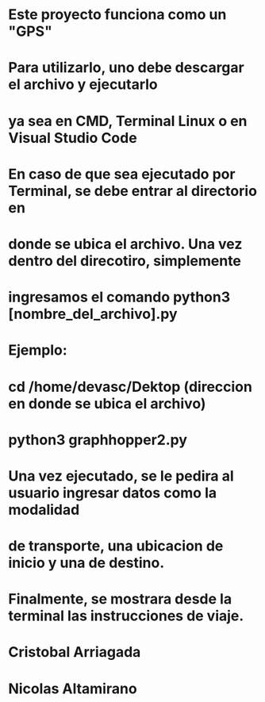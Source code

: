 # Este proyecto funciona como un "GPS"
#
# Para utilizarlo, uno debe descargar el archivo y ejecutarlo
# ya sea en CMD, Terminal Linux o en Visual Studio Code
#
# En caso de que sea ejecutado por Terminal, se debe entrar al directorio en
# donde se ubica el archivo. Una vez dentro del direcotiro, simplemente
# ingresamos el comando python3 [nombre_del_archivo].py
#
# Ejemplo:
#	cd /home/devasc/Dektop (direccion en donde se ubica el archivo)
#	python3 graphhopper2.py
#
# Una vez ejecutado, se le pedira al usuario ingresar datos como la modalidad
# de transporte, una ubicacion de inicio y una de destino.
#
# Finalmente, se mostrara desde la terminal las instrucciones de viaje.

# Cristobal Arriagada
# Nicolas Altamirano
